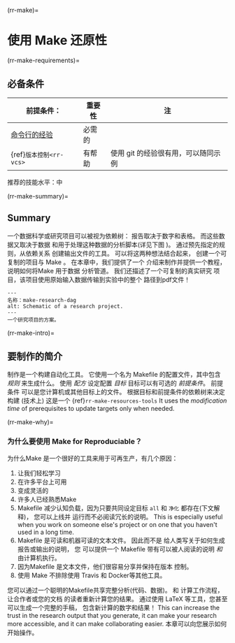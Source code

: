 (rr-make)=
# 使用 Make 还原性

(rr-make-requirements)=
## 必备条件

| 前提条件：                                                               | 重要性 | 注                    |
| ------------------------------------------------------------------- | --- | -------------------- |
| [命令行的经验](https://programminghistorian.org/en/lessons/intro-to-bash) | 必需的 |                      |
| {ref}`版本控制<rr-vcs>`                                           | 有帮助 | 使用 git 的经验很有用，可以随同示例 |

推荐的技能水平：中

(rr-make-summary)=
## Summary

一个数据科学或研究项目可以被视为依赖树： 报告取决于数字和表格。 而这些数据又取决于数据 和用于处理这种数据的分析脚本(详见下图 )。  通过预先指定的规则，从依赖关系 创建输出文件的工具。  可以将这两种想法结合起来， 创建一个可复制的项目与 Make 。  在本章中，我们提供了一个 介绍来制作并提供一个教程，说明如何将Make 用于数据 分析管道。  我们还描述了一个可复制的真实研究 项目，该项目使用原始输入数据传输到实验中的整个 路径到pdf文件！

```{figure} ../figures/make-research-dag.png
---
名称：make-research-dag
alt: Schematic of a research project.
---
一个研究项目的方案。
```

(rr-make-intro)=
## 要制作的简介

制作是一个构建自动化工具。 它使用一个名为 Makefile 的配置文件，其中包含 *规则* 来生成什么。 使用 *配方* 设定配置 *目标* 目标可以有可选的 *前提条件*。  前提条件 可以是您计算机或其他目标上的文件。 根据目标和前提条件的依赖树来决定构建 (技术上) 这是一个 {ref}`rr-make-resources-tools` It uses the *modification time* of prerequisites to update targets only when needed.

(rr-make-why)=
### 为什么要使用 Make for Reproduciable？

为什么Make 是一个很好的工具来用于可再生产，有几个原因：

1. 让我们轻松学习
1. 在许多平台上可用
1. 变成灵活的
1. 许多人已经熟悉Make
1. Makefile 减少认知负载，因为只要共同设定目标 `all` 和 `净化` 都存在(下文解释)， 您可以上线并 运行而不必阅读冗长的说明。 This is especially useful when you work on someone else's project or on one that you haven't used in a long time.
1. Makefile 是可读和机器可读的文本文件。 因此而不是 给人类写关于如何生成报告或输出的说明， 您 可以提供一个 Makefile 带有可以被人阅读的说明 *和* 由计算机执行。
1. 因为Makefile 是文本文件，他们很容易分享并保持在版本 控制。
1. 使用 Make 不排除使用 Travis 和 Docker等其他工具。

您可以通过一个聪明的Makefile共享完整分析(代码、数据)。 和 计算工作流程，让合作者或您的文档 的读者重新计算您的结果。 通过使用 LaTeX 等工具，您甚至可以生成一个完整的手稿， 包含新计算的数字和结果！ This can increase the trust in the research output that you generate, it can make your research more accessible, and it can make collaborating easier. 本章可以向您展示如何开始操作。
